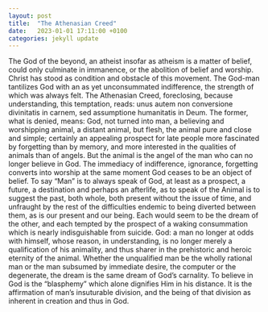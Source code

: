 ```yaml
---
layout: post
title:  "The Athenasian Creed"
date:   2023-01-01 17:11:00 +0100
categories: jekyll update
---
```


The God of the beyond, an atheist insofar as atheism is a matter of belief, could only culminate in immanence, or the abolition of belief and worship. Christ has stood as condition and obstacle of this movement. The God-man tantilizes God with an as yet unconsummated indifference, the strength of which was always felt. The Athenasian Creed, foreclosing, because understanding, this temptation, reads:  unus autem non conversione divinitatis in carnem, sed assumptione humanitatis in Deum. The former, what is denied, means: God, not turned into man, a believing and worshipping animal, a distant animal, but flesh, the animal pure and close and simple; certainly an appealing prospect for late people more fascinated by forgetting than by memory, and more interested in the qualities of animals than of angels. But the animal is the angel of the man who can no longer believe in God. The immediacy of indifference, ignorance, forgetting converts into worship at the same moment God ceases to be an object of belief. To say “Man” is to always speak of God, at least as a prospect, a future, a destination and perhaps an afterlife, as to speak of the Animal is to suggest the past, both whole, both present without the issue of time, and unfraught by the rest of the difficulties endemic to being diverted between them, as is our present and our being. Each would seem to be the dream of the other, and each tempted by the prospect of a waking consummation which is nearly indisguishable from suicide. God: a man no longer at odds with himself, whose reason, in understanding, is no longer merely a qualification of his animality, and thus sharer in the prehistoric and heroic eternity of the animal. Whether the unqualified man be the wholly rational man or the man subsumed by immediate desire, the computer or the degenerate, the dream is the same dream of God’s carnality. To believe in God is the “blasphemy” which alone dignifies Him in his distance. It is the affirmation of man’s insuturable division, and the being of that division as inherent in creation and thus in God.